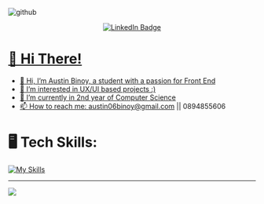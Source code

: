 ![github](https://github.com/Austin-Binoy/github.gif)


<div id="header" align="center">
  <div id="badges">
      <a href="https://www.linkedin.com/in/austin-binoy-cs/">
    <img src="https://img.shields.io/badge/LinkedIn-blue?style=for-the-badge&logo=linkedin&logoColor=white" alt="LinkedIn Badge"/>
  </div>
</div>



# 💫 Hi There!

- 👋 Hi, I’m Austin Binoy, a student with a passion for Front End
- 👀 I’m interested in UX/UI based projects :)
- 🌱 I’m currently in 2nd year of Computer Science
- 📫 How to reach me: austin06binoy@gmail.com || 0894855606

# 🖥️ Tech Skills: 
[![My Skills](https://skillicons.dev/icons?i=java,postgres,html,css,javascript,c,vscode,linux,git,eclipse,autocad)](https://skillicons.dev)



<!---
Austin-Binoy/Austin-Binoy is a ✨ special ✨ repository because its `README.md` (this file) appears on your GitHub profile.
You can click the Preview link to take a look at your changes.
--->


---
[![](https://visitcount.itsvg.in/api?id=austin-binoy&label=Profile%20Views&color=0&icon=7&pretty=true)](https://visitcount.itsvg.in)
